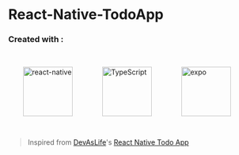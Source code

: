 # React-Native-TodoApp

### Created with :

<div style="display: flex">

<img alt="react-native" src="https://cdn.worldvectorlogo.com/logos/react-native-1.svg" width="100" height="100" style="margin: 30px"/>

<img alt="TypeScript" src="https://cdn.worldvectorlogo.com/logos/typescript.svg" width="100" height="100" style="margin: 30px"/>

<img alt="expo" src="https://static.expo.dev/static/brand/square-512x512.png" width="100" height="100" style="margin: 30px"/>

</div>

> Inspired from [DevAsLife](https://www.youtube.com/channel/UC7yZ6keOGsvERMp2HaEbbXQ)'s [React Native Todo App](https://youtu.be/k2h7usLLBhY)
